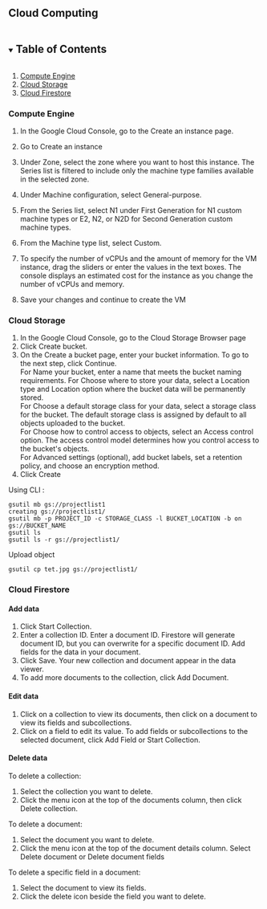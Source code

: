 ## Cloud Computing

<!-- TABLE OF CONTENTS -->
<details open="open">
  <summary><h2 style="display: inline-block">Table of Contents</h2></summary>
  <ol>
    <li><a href="#compute-engine">Compute Engine</a></li>
    <li><a href="#cloud-storage">Cloud Storage</a></li>
    <li><a href="#cloud-firestore">Cloud Firestore</a></li>

  </ol>
</details>


### Compute Engine
1. In the Google Cloud Console, go to the Create an instance page.

2. Go to Create an instance

3. Under Zone, select the zone where you want to host this instance. The Series list is filtered to include only the machine type families available in the selected zone.

4. Under Machine configuration, select General-purpose.

5. From the Series list, select N1 under First Generation for N1 custom machine types or E2, N2, or N2D for Second Generation custom machine types.

6. From the Machine type list, select Custom.

7. To specify the number of vCPUs and the amount of memory for the VM instance, drag the sliders or enter the values in the text boxes. The console displays an estimated cost for the instance as you change the number of vCPUs and memory.

8. Save your changes and continue to create the VM

### Cloud Storage
1. In the Google Cloud Console, go to the Cloud Storage Browser page
2. Click Create bucket.
3. On the Create a bucket page, enter your bucket information. To go to the next step, click Continue. <br/>
  For Name your bucket, enter a name that meets the bucket naming requirements.
  For Choose where to store your data, select a Location type and Location option where the bucket data will be permanently stored.<br/>
  For Choose a default storage class for your data, select a storage class for the bucket. The default storage class is assigned by default to all objects uploaded to the bucket.<br/>
  For Choose how to control access to objects, select an Access control option. The access control model determines how you control access to the bucket's objects.<br/>
  For Advanced settings (optional), add bucket labels, set a retention policy, and choose an encryption method.
4. Click Create

Using CLI : 
```
gsutil mb gs://projectlist1
creating gs://projectlist1/
gsutil mb -p PROJECT_ID -c STORAGE_CLASS -l BUCKET_LOCATION -b on gs://BUCKET_NAME
gsutil ls
gsutil ls -r gs://projectlist1/
```
Upload object
```
gsutil cp tet.jpg gs://projectlist1/
```
### Cloud Firestore
#### Add data
1. Click Start Collection.
2. Enter a collection ID. Enter a document ID. Firestore will generate document ID, but you can overwrite for a specific document ID. Add fields for the data in your document.
3. Click Save. Your new collection and document appear in the data viewer.
4. To add more documents to the collection, click Add Document.

#### Edit data
1. Click on a collection to view its documents, then click on a document to view its fields and subcollections.
2. Click on a field to edit its value. To add fields or subcollections to the selected document, click Add Field or Start Collection.

#### Delete data
To delete a collection:

1. Select the collection you want to delete.
2. Click the menu icon at the top of the documents column, then click Delete collection.

To delete a document:

1. Select the document you want to delete.
2. Click the menu icon at the top of the document details column. Select Delete document or Delete document fields

To delete a specific field in a document:

1. Select the document to view its fields.
2. Click the delete icon beside the field you want to delete.



